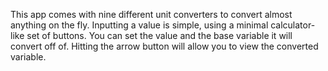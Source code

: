 This app comes with nine different unit converters to convert almost anything on the fly. Inputting a value is simple, using a minimal calculator-like set of buttons. You can set the value and the base variable it will convert off of. Hitting the arrow button will allow you to view the converted variable. 



